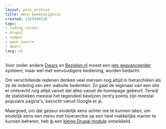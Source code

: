 ```yaml
---
layout: post_archive
title: menu boeknavigatie
created: 1165840326
tags:
- coding corner
- drupal
- sympal
- open source
- dwars
lang: nl
---
```

Voor onder andere [Dwars](http://www.dwars.org) en [Bezielen.nl](http://www.bezielen.nl) moest een [iets geavanceerder](http://drupal.org/handbook/modules/menu) systeem, maar wel met eenvoudigere bediening, worden bedacht.

Om verschillende redenen denken veel mensen nog altijd in hierarchiëen als ze de indeling van een website bedenken. Zo gaat de eigenaar van een site er onterecht nog altijd vanuit dat alles vanuit de homepage gebeurt. Terwijl de statistieken meestal het tegendeel bewijzen (entry points zijn meestal populaire pagina's, bezocht vanuit Google et al.

Maargoed, om dat gezeur eindelijk eens achter me te kunnen laten, om eindelijk eens een menu met hioerarchie op een heel makkelijke manier te kunnen beheren, heb [ik](http://drupal.org/user/2663) een [kleine Drupal module](http://drupal.org/project/sympal_book_menu) ontwikkeld. 
